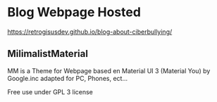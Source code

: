 # Blog Webpage Hosted

https://retrogisusdev.github.io/blog-about-ciberbullying/

## MilimalistMaterial

MM is a Theme for Webpage based en Material UI 3 (Material You) by Google.inc adapted for PC, Phones, ect...

Free use under GPL 3 license
